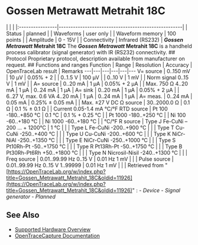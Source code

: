 # Gossen Metrawatt Metrahit 18C
| | | |:----------------|----------------------------------------------------| | Status | planned | | Waveforms | user only | | Waveform memory | 100 points | | Amplitude | 0 - 15V | | Connectivity | Infrared (RS232) | ***Gossen Metrawatt* Metrahit 18C** The ***Gossen Metrawatt* Metrahit 18C** is a handheld process calibrator (signal generator) with IR (RS232) connectivity. ## Protocol Proprietary protocol, description available from manufacturer on request. ## Functions and ranges Function | Range | Resolution | Accuracy | OpenTraceLab result | Remarks
---|---|---|---|---|---
V= source | 0..150 mV | 10 µV | 0.05% + 2 |  |
0..1.5 V | 100 μV |  |
0..10 V | 1 mV |  | Norm signal
0..15 V | 1 mV |  |
A= source |  0..20 mA | 1 µA | 0.05% + 2 µA |  | Max. 750 Ω
4..20 mA | 1 µA |
0..24 mA | 1 µA |
A= sink |  0..20 mA | 1 µA | 0.05% + 2 µA |  | 6..27 V, max. 0.6 VA
4..20 mA | 1 µA |
0..24 mA | 1 µA |
A= meas. | 0..24 mA | 0.05 mA | 0.25% ± 0.05 mA |  | Max. ±27 V DC
Ω source | 30..2000.0 Ω | 0.1 Ω | 0.1 % ± 0.1 Ω |  | Current 0.05-1.4 mA
°C/°F RTD source | Pt 100
-180..+850 °C | 0.1 °C | 0.1 % + 0.25 °C |  |
Pt 1000
-180..+250 °C |  |
Ni 100
-60..+180 °C |  |
Ni 1000
-60..+180 °C |  |
°C/°F R source | Type J Fe-CuNi
– 200 ... + 1200°C | 1 °C |  |  |
Type L Fe-CuNi
-200..+900 °C |  |  |
Type T Cu-CuNi
-250..+400 °C |  |  |
Type U Cu-CuNi
-200..+600 °C |  |  |
Type K NiCr-NiAl
-250..+1350 °C |  |  |
Type E NiCr-CuNi
-250..+1000 °C |  |  |
Type S Pt10Rh-Pt
-50..+1750 °C |  |  |
Type R Pt13Rh-Pt
-50..+1750 °C |  |  |
Type B Pt30Rh-Pt6Rh
+50..+1800 °C |  |  |
Type N Nicrosil-Nisil
-240..+1300 °C |  |  |
Freq source | 0.01..99.99 Hz
0..15 V | 0.01 Hz
1 mV |  |  |
Pulse source | 0.01..99.99 Hz
0..15 V
1..99999 | 0.01 Hz
1 mV |  |  |
Retrieved from "[https://OpenTraceLab.org/w/index.php?title=Gossen_Metrawatt_Metrahit_18C&oldid=11926](https://OpenTraceLab.org/w/index.php?title=Gossen_Metrawatt_Metrahit_18C&oldid=11926)"
: \- *Device* \- *Signal generator* \- *Planned*
## See Also
- [Supported Hardware Overview](../supported-hardware.md)
- [OpenTraceCapture Documentation](../../opentracecapture/overview.md)
